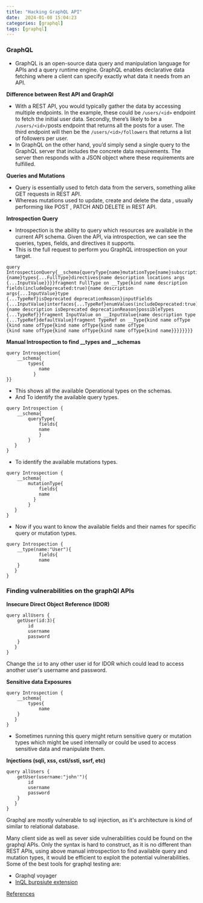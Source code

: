 ```yaml
---
title: "Hacking GraphQL API"
date:  2024-01-08 15:04:23
categories: [graphql]
tags: [graphql]
---
```


### GraphQL

- GraphQL is an open-source data query and manipulation language for APIs and a query runtime engine. GraphQL enables declarative data fetching where a client can specify exactly what data it needs from an API.

**Difference between Rest API and GraphQl**

- With a REST API, you would typically gather the data by accessing multiple endpoints. In the example, these could be `/users/<id>` endpoint to fetch the initial user data. Secondly, there’s likely to be a `/users/<id>/`posts endpoint that returns all the posts for a user. The third endpoint will then be the `/users/<id>/followers` that returns a list of followers per user.
- In GraphQL on the other hand, you’d simply send a single query to the GraphQL server that includes the concrete data requirements. The server then responds with a JSON object where these requirements are fulfilled.

**Queries and Mutations**

- Query is essentially used to fetch data from the servers, something alike GET requests in REST API.
- Whereas mutations used to update, create and delete the data , usually performing like POST , PATCH AND DELETE in REST API.

**Introspection Query**

- Introspection is the ability to query which resources are available in the current API schema. Given the API, via introspection, we can see the queries, types, fields, and directives it supports.
- This is the full request to perform you GraphQL introspection on your target.

```
query IntrospectionQuery{__schema{queryType{name}mutationType{name}subscriptionType
{name}types{...FullType}directives{name description locations args
{...InputValue}}}}fragment FullType on __Type{kind name description 
fields(includeDeprecated:true){name description args{...InputValue}type
{...TypeRef}isDeprecated deprecationReason}inputFields
{...InputValue}interfaces{...TypeRef}enumValues(includeDeprecated:true)
{name description isDeprecated deprecationReason}possibleTypes
{...TypeRef}}fragment InputValue on __InputValue{name description type
{...TypeRef}defaultValue}fragment TypeRef on __Type{kind name ofType
{kind name ofType{kind name ofType{kind name ofType
{kind name ofType{kind name ofType{kind name ofType{kind name}}}}}}}}
```

**Manual Introspection to find __types and __schemas**

```
query Introspection{
    __schema{
        types{
            name
          }
}}
```

- This shows all the available Operational types on the schemas.
- And To identify the available query types.

```
query Introspection {
    __schema{
        queryType{
            fields{
            name
            }
        }
   }
}
```

- To identify the available mutations types.

```
query Introspection {
    __schema{
        mutationType{
            fields{
            name
          }
        }
   }
}
```

- Now if you want to know the available fields and their names for specific query or mutation types.

```
query Introspection {
    __type(name:"User"){
            fields{
            name
    }
   }
}
```


### Finding vulnerabilities on the graphQl APIs

**Insecure Direct Object Reference (IDOR)**

```
query allUsers {
    getUser(id:3){
        id
        username
        password
    }
   }
}
```

Change the `id` to any other user id for IDOR which could lead to access another user's username and password.

**Sensitive data Exposures**

```
query Introspection {
    __schema{
        types{
            name
    }
   }
}
```

- Sometimes running this query might return sensitive query or mutation types which might be used internally or could be used to access sensitive data and manipulate them.

**Injections (sqli, xss, csti/ssti, ssrf, etc)**

```
query allUsers {
    getUser(username:"john'"){
        id
        username
        password
    }
   }
}
```

Graphql are mostly vulnerable to sql injection, as it's architecture is kind of  similar to relational database.

Many client side as well as sever side vulnerabilities could be found on the graphql APIs.
Only the syntax is hard to construct, as it is no different than REST APIs, using above manual introspection to find available query and mutation types, it would be efficient to exploit the potential vulnerabilities.
Some of the best tools for graphql testing are:

- Graphql voyager
- [InQL burpsiute extension](https://github.com/doyensec/inql)  


[References](https://raz0r.name/articles/looting-graphql-endpoints-for-fun-and-profit)
